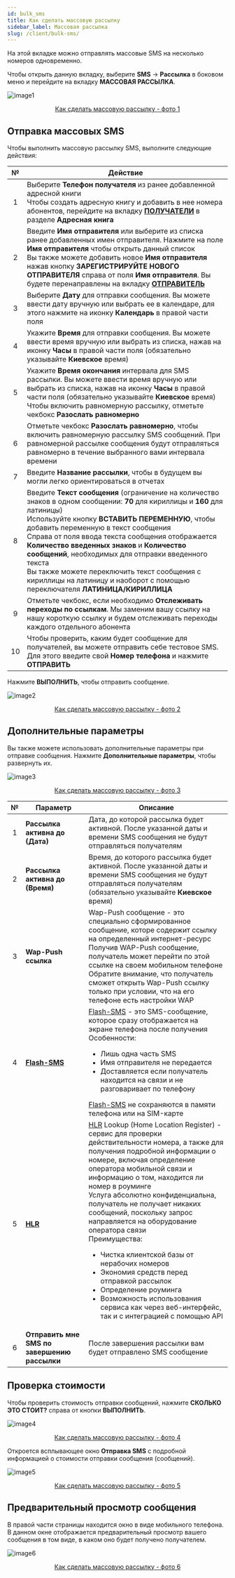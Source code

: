 ```yaml
---
id: bulk_sms
title: Как сделать массовую рассылку
sidebar_label: Массовая рассылка
slug: /client/bulk-sms/
---
```


На этой вкладке можно отправлять массовые SMS на несколько номеров одновременно.

Чтобы открыть данную вкладку, выберите **SMS** → **Рассылка** в боковом меню и перейдите на вкладку **МАССОВАЯ РАССЫЛКА**.

![image1](/img/ru/client_send_sms_bulk_sms/image1.png "Как сделать массовую рассылку") <center><u>Как сделать массовую рассылку - фото 1</u></center>

## Отправка массовых SMS

Чтобы выполнить массовую рассылку SMS, выполните следующие действия:

|  №  | Действие |
| :-: | -------- |
| 1 | Выберите **Телефон получателя** из ранее добавленной адресной книги <br/> Чтобы создать адресную книгу и добавить в нее номера абонентов, перейдите на вкладку [**ПОЛУЧАТЕЛИ**](../address_book/recipients.md) в разделе **Адресная книга** |
| 2 | Введите **Имя отправителя** или выберите из списка ранее добавленных имен отправителя. Нажмите на поле **Имя отправителя** чтобы открыть данный список <br/> Вы также можете добавить новое **Имя отправителя** нажав кнопку **ЗАРЕГИСТРИРУЙТЕ НОВОГО ОТПРАВИТЕЛЯ** справа от поля **Имя отправителя**. Вы будете перенаправлены на вкладку [**ОТПРАВИТЕЛЬ**](sender_id.md) |
| 3 | Выберите **Дату** для отправки сообщения. Вы можете ввести дату вручную или выбрать ее в календаре, для этого нажмите на иконку **Календарь** в правой части поля |
| 4 | Укажите **Время** для отправки сообщения. Вы можете ввести время вручную или выбрать из списка, нажав на иконку **Часы** в правой части поля (обязательно указывайте **Киевское** время) |
| 5 | Укажите **Время окончания** интервала для SMS рассылки. Вы можете ввести время вручную или выбрать из списка, нажав на иконку **Часы** в правой части поля (обязательно указывайте **Киевское** время) <br/> Чтобы включить равномерную рассылку, отметьте чекбокс **Разослать равномерно** |
| 6 | Отметьте чекбокс **Разослать равномерно**, чтобы включить равномерную рассылку SMS сообщений. При равномерной рассылке сообщения будут отправляться равномерно в течение выбранного вами интервала времени |
| 7 | Введите **Название рассылки**, чтобы в будущем вы могли легко ориентироваться в отчетах |
| 8 | Введите **Текст сообщения** (ограничение на количество знаков в одном сообщении: **70** для кириллицы и **160** для латиницы) <br/> Используйте кнопку **ВСТАВИТЬ ПЕРЕМЕННУЮ**, чтобы добавить переменную в текст сообщения <br/> Справа от поля ввода текста сообщения отображается **Количество введенных знаков** и **Количество сообщений**, необходимых для отправки введенного текста <br/> Вы также можете переключить текст сообщения с кириллицы на латиницу и наоборот с помощью переключателя **ЛАТИНИЦА/КИРИЛЛИЦА** |
| 9 | Отметьте чекбокс, если необходимо **Отслеживать переходы по ссылкам**. Мы заменим вашу ссылку на нашу короткую ссылку и будем отслеживать переходы каждого отдельного абонента |
| 10 | Чтобы проверить, каким будет сообщение для получателей, вы можете отправить себе тестовое SMS. Для этого введите свой **Номер телефона** и нажмите **ОТПРАВИТЬ** |

Нажмите **ВЫПОЛНИТЬ**, чтобы отправить сообщение.

![image2](/img/ru/client_send_sms_bulk_sms/image2.png "Как сделать массовую рассылку") <center><u>Как сделать массовую рассылку - фото 2</u></center>

## Дополнительные параметры

Вы также можете использовать дополнительные параметры при отправке сообщения. Нажмите **Дополнительные параметры**, чтобы развернуть их.

![image3](/img/ru/client_send_sms_bulk_sms/image3.png "Как сделать массовую рассылку") <center><u>Как сделать массовую рассылку - фото 3</u></center>

|  №  | Параметр | Описание |
| :-: | -------- | -------- |
| 1 | **Рассылка активна до (Дата)** | Дата, до которой рассылка будет активной. После указанной даты и времени SMS сообщения не будут отправляться получателям |
| 2 | **Рассылка активна до (Время)** | Время, до которого рассылка будет активной. После указанной даты и времени SMS сообщения не будут отправляться получателям (обязательно указывайте **Киевское** время) |
| 3 | **Wap-Push ссылка** | Wap-Push сообщение - это специально сформированное сообщение, которе содержит ссылку на определенный интернет-ресурс <br/> Получив WAP-Push сообщение, получатель может перейти по этой ссылке на своем мобильном телефоне <br/> Обратите внимание, что получатель сможет открыть Wap-Push ссылку только при условии, что на его телефоне есть настройки WAP |
| 4 | [**Flash-SMS**](../send_sms/voice_mailing.md) | [Flash-SMS](../send_sms/voice_mailing.md) - это SMS-сообщение, которое сразу отображается на экране телефона после получения <br/> Особенности: <ul><li>Лишь одна часть SMS</li><li>Имя отправителя не передается</li><li>Доставляется если получатель находится на связи и не разговаривает по телефону</li></ul> [Flash-SMS](../send_sms/voice_mailing.md) не сохраняются в памяти телефона или на SIM-карте |
| 5 | [**HLR**](../hlr/hlr.md) | [HLR](../hlr/hlr.md) Lookup (Home Location Register) - сервис для проверки действительности номера, а также для получения подробной информации о номере, включая определение оператора мобильной связи и информацию о том, находится ли номер в роуминге <br/> Услуга абсолютно конфиденциальна, получатель не получает никаких сообщений, поскольку запрос направляется на оборудование оператора связи <br/> Преимущества: <ul><li>Чистка клиентской базы от нерабочих номеров</li><li>Экономия средств перед отправкой рассылок</li><li>Определение роуминга</li><li>Возможность использования сервиса как через веб-интерфейс, так и с интеграцией с помощью API</li></ul> |
| 6 | **Отправить мне SMS по завершению рассылки** | После завершения рассылки вам будет отправлено SMS сообщение |

## Проверка стоимости

Чтобы проверить стоимость отправки сообщений, нажмите **СКОЛЬКО ЭТО СТОИТ?** справа от кнопки **ВЫПОЛНИТЬ**.

![image4](/img/ru/client_send_sms_bulk_sms/image4.png "Как сделать массовую рассылку") <center><u>Как сделать массовую рассылку - фото 4</u></center>

Откроется всплывающее окно **Отправка SMS** с подробной информацией о стоимости отправки сообщения (сообщений).

![image5](/img/ru/client_send_sms_bulk_sms/image5.png "Как сделать массовую рассылку") <center><u>Как сделать массовую рассылку - фото 5</u></center>

## Предварительный просмотр сообщения

В правой части страницы находится окно в виде мобильного телефона. В данном окне отображается предварительный просмотр вашего сообщения в том виде, в каком оно будет получено получателем.

![image6](/img/ru/client_send_sms_bulk_sms/image6.png "Как сделать массовую рассылку") <center><u>Как сделать массовую рассылку - фото 6</u></center>
